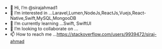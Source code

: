 - 👋 Hi, I’m @sirajahmad1
- 👀 I’m interested in ...Laravel,Lumen,NodeJs,ReactJs,Vuejs,React-Native,Swift,MySQL,MongooDB
- 🌱 I’m currently learning ...Swift, SwiftUI
- 💞️ I’m looking to collaborate on ...
- 📫 How to reach me ...https://stackoverflow.com/users/9939472/siraj-ahmad

<!---
sirajahmad1/sirajahmad1 is a ✨ special ✨ repository because its `README.md` (this file) appears on your GitHub profile.
You can click the Preview link to take a look at your changes.
--->
